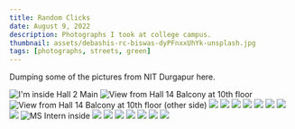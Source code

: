 ```yaml
---
title: Random Clicks
date: August 9, 2022
description: Photographs I took at college campus.
thumbnail: assets/debashis-rc-biswas-dyPFnxxUhYk-unsplash.jpg
tags: [photographs, streets, green]
---
```


Dumping some of the pictures from NIT Durgapur here.

![](/assets/20220730_063138.jpg "I'm inside Hall 2 Main")
![](/assets/20220730_112635.jpg "View from Hall 14 Balcony at 10th floor")
![](/assets/20220730_112757.jpg "View from Hall 14 Balcony at 10th floor (other side)")
![](/assets/20220730_113826.jpg)
![](/assets/20220730_211442.jpg)
![](/assets/20220730_112830.jpg)
![](/assets/20220730_113858.jpg)
![](/assets/20220730_211516.jpg)
![](/assets/20220730_213758.jpg)
![](/assets/20220730_215703.jpg)
![](/assets/20220730_222113.jpg)
![](/assets/20220730_222135.jpg, "MS Intern inside")
![](/assets/20220801_084344.jpg)
![](/assets/20220801_084441.jpg)
![](/assets/20220801_085012.jpg)
![](/assets/20220801_085334.jpg)
![](/assets/20220801_164554.jpg)
![](/assets/20220804_171622.jpg)
![](/assets/20220805_190944.jpg)





